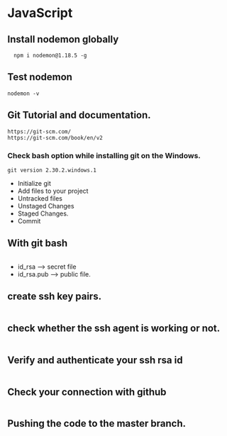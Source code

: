 # JavaScript
##  Install nodemon globally
```
  npm i nodemon@1.18.5 -g
```

##  Test nodemon
```
nodemon -v 
```


## Git Tutorial and documentation.
```
https://git-scm.com/
https://git-scm.com/book/en/v2
```

### Check bash option while installing git on the Windows.
``` git version 
git version 2.30.2.windows.1
```

* Initialize git
* Add files to your project 
* Untracked files
* Unstaged Changes
* Staged Changes.
* Commit

## With git bash
``` ls -a -l ~/.ssh 
```
* id_rsa  --> secret file
* id_rsa.pub --> public file.

## create ssh key pairs.
``` ssh-keygen -t rsa -b 4096 -C "shreyasjoshi15@gmail.com" 
```

## check whether the ssh agent is working or not.
```eval "$(ssh-agent -s)" 
```

## Verify and authenticate your ssh rsa id
``` ssh-add -K ~/.ssh.id_rsa 
```

## Check your connection with github
``` ssh -T git@github.com 
```

##  Pushing the code to the master branch.
``` git push -u origin master 
```

